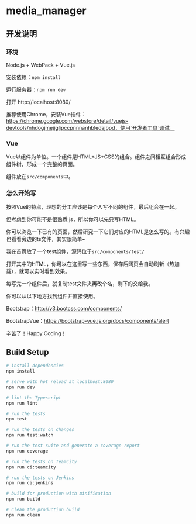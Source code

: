 # media_manager

## 开发说明

### 环境

Node.js + WebPack + Vue.js

安装依赖：`npm install`

运行服务器：`npm run dev`

打开 http://localhost:8080/

推荐使用Chrome，安装Vue插件：https://chrome.google.com/webstore/detail/vuejs-devtools/nhdogjmejiglipccpnnnanhbledajbpd，使用`开发者工具`调试。

### Vue

Vue以组件为单位。一个组件是HTML+JS+CSS的组合。组件之间相互组合形成组件树，形成一个完整的页面。

组件放在`src/components`中。

### 怎么开始写

按照Vue的特点，理想的分工应该是每个人写不同的组件，最后组合在一起。

但考虑到你可能不是很熟悉 js，所以你可以先只写HTML。

你可以浏览一下已有的页面，然后研究一下它们对应的HTML是怎么写的。有兴趣也看看旁边的ts文件，其实很简单~

我在首页放了一个test组件，源码位于`src/components/test/`

打开其中的HTML，你可以在这里写一些东西，保存后网页会自动刷新（热加载），就可以实时看到效果。

每写完一个组件后，就复制test文件夹再改个名，剩下的交给我。



你可以从以下地方找到组件并直接使用。

Bootstrap：http://v3.bootcss.com/components/

BootstrapVue：https://bootstrap-vue.js.org/docs/components/alert



辛苦了！Happy Coding！

## Build Setup

``` bash
# install dependencies
npm install

# serve with hot reload at localhost:8080
npm run dev

# lint the Typescript
npm run lint

# run the tests
npm test

# run the tests on changes
npm run test:watch

# run the test suite and generate a coverage report
npm run coverage

# run the tests on Teamcity
npm run ci:teamcity

# run the tests on Jenkins
npm run ci:jenkins

# build for production with minification
npm run build

# clean the production build
npm run clean
```
